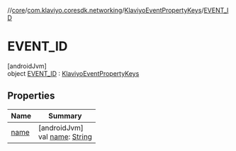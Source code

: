 //[core](../../../../index.md)/[com.klaviyo.coresdk.networking](../../index.md)/[KlaviyoEventPropertyKeys](../index.md)/[EVENT_ID](index.md)

# EVENT_ID

[androidJvm]\
object [EVENT_ID](index.md) : [KlaviyoEventPropertyKeys](../index.md)

## Properties

| Name | Summary |
|---|---|
| [name](../../-klaviyo-property-keys/name.md) | [androidJvm]<br>val [name](../../-klaviyo-property-keys/name.md): [String](https://kotlinlang.org/api/latest/jvm/stdlib/kotlin/-string/index.html) |
